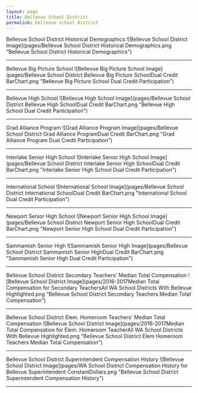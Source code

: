 ```yaml
---
layout: page
title: Bellevue School District
permalink: bellevue school district
---
```



Bellevue School District Historical Demographics
![Bellevue School District Image](pages/Bellevue School District Historical Demographics.png "Bellevue School District Historical Demographics")

___

Bellevue Big Picture School
![Bellevue Big Picture School Image](pages/Bellevue School District Bellevue Big Picture SchoolDual Credit BarChart.png "Bellevue Big Picture School Dual Credit Participation")

___

Bellevue High School
![Bellevue High School Image](pages/Bellevue School District Bellevue High SchoolDual Credit BarChart.png "Bellevue High School Dual Credit Participation")

___

Grad Alliance Program
![Grad Alliance Program Image](pages/Bellevue School District Grad Alliance ProgramDual Credit BarChart.png "Grad Alliance Program Dual Credit Participation")

___

Interlake Senior High School
![Interlake Senior High School Image](pages/Bellevue School District Interlake Senior High SchoolDual Credit BarChart.png "Interlake Senior High School Dual Credit Participation")

___

International School
![International School Image](pages/Bellevue School District International SchoolDual Credit BarChart.png "International School Dual Credit Participation")

___

Newport Senior High School
![Newport Senior High School Image](pages/Bellevue School District Newport Senior High SchoolDual Credit BarChart.png "Newport Senior High School Dual Credit Participation")

___

Sammamish Senior High
![Sammamish Senior High Image](pages/Bellevue School District Sammamish Senior HighDual Credit BarChart.png "Sammamish Senior High Dual Credit Participation")

___

Bellevue School District Secondary Teachers' Median Total Compensation
![Bellevue School District Image](pages/2016-2017Median Total Compensation for Secondary TeachersAll WA School Districts With Bellevue Highlighted.png "Bellevue School District Secondary Teachers Median Total Compensation")

___

Bellevue School District Elem. Homeroom Teachers' Median Total Compensation
![Bellevue School District Image](pages/2016-2017Median Total Compensation for Elem. Homeroom TeacherAll WA School Districts With Bellevue Highlighted.png "Bellevue School District Elem Homeroom Teachers Median Total Compensation")

___

Bellevue School District Superintendent Compensation History
![Bellevue School District Image](pages/WA School District Compensation History for Bellevue Superintendent ConstantDollars.png "Bellevue School District Superintendent Compensation History")

___

